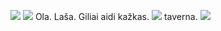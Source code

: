 ![](https://youtu.be/q76bMs-NwRk?si=U3zGROyCZZLgL-6F)
![](https://youtu.be/atELVQ9aVGw?si=l7b6hEwlg2QRJhG0)
Ola. Laša. Giliai aidi kažkas.
![](https://youtu.be/_2AAR9jRc7I?si=Bvw1guqwHUCXMMhP)
taverna.
![](https://youtu.be/EULoybB2Nsw?si=LwceVb178MWdUVxL)